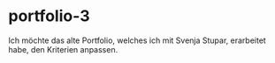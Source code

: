 # portfolio-3
Ich möchte das alte Portfolio, welches ich mit Svenja Stupar, erarbeitet habe, den Kriterien anpassen.
